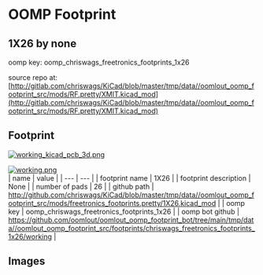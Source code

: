 # OOMP Footprint  
## 1X26  by none  
  
oomp key: oomp_chriswags_freetronics_footprints_1x26  
  
source repo at: [http://gitlab.com/chriswags/KiCad/blob/master/tmp/data//oomlout_oomp_footprint_src/mods/RF.pretty/XMIT.kicad_mod](http://gitlab.com/chriswags/KiCad/blob/master/tmp/data//oomlout_oomp_footprint_src/mods/RF.pretty/XMIT.kicad_mod)  
## Footprint  
  
[![working_kicad_pcb_3d.png](working_kicad_pcb_3d_600.png)](working_kicad_pcb_3d.png)  
  
[![working.png](working_600.png)](working.png)  
| name | value | 
| --- | --- | 
| footprint name | 1X26 | 
| footprint description | None | 
| number of pads | 26 | 
| github path | http://github.com/chriswags/KiCad/blob/master/tmp/data//oomlout_oomp_footprint_src/mods/freetronics_footprints.pretty/1X26.kicad_mod | 
| oomp key | oomp_chriswags_freetronics_footprints_1x26 | 
| oomp bot github | https://github.com/oomlout/oomlout_oomp_footprint_bot/tree/main/tmp/data//oomlout_oomp_footprint_src/footprints/chriswags_freetronics_footprints_1x26/working | 
## Images  
